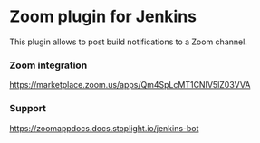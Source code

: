 # Zoom plugin for Jenkins

This plugin allows to post build notifications to a Zoom channel.

### Zoom integration

https://marketplace.zoom.us/apps/Qm4SpLcMT1CNIV5lZ03VVA

### Support

https://zoomappdocs.docs.stoplight.io/jenkins-bot
